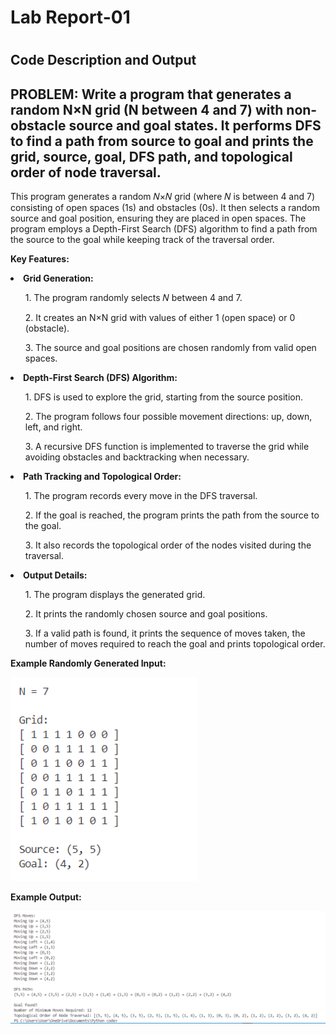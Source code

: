 <h1>Lab Report-01<h1>

<h2>Code Description and Output</h2>

<h2 id="list-duplicates">PROBLEM: Write a program that generates a random N×N grid (N between 4 and 7) with non-obstacle source and goal states. It performs DFS to find a path from source to goal and prints the grid, source, goal, DFS path, and topological order of node traversal.</h2>
<p>This program generates a random 𝑁×𝑁 grid (where 𝑁 is between 4 and 7) consisting of open spaces (1s) and obstacles (0s). It then selects a random source and goal position, ensuring they are placed in open spaces. The program employs a Depth-First Search (DFS) algorithm to find a path from the source to the goal while keeping track of the traversal order.</p>
<p><strong>Key Features:</strong></p>
<li><strong>Grid Generation:</strong></li>
<ol>1. The program randomly selects 𝑁 between 4 and 7.</ol>
<ol>2. It creates an N×N grid with values of either 1 (open space) or 0 (obstacle).</ol>
<ol>3. The source and goal positions are chosen randomly from valid open spaces.</ol>
<li><strong>Depth-First Search (DFS) Algorithm:</strong></li>
<ol>1. DFS is used to explore the grid, starting from the source position.</ol>
<ol>2. The program follows four possible movement directions: up, down, left, and right.</ol>
<ol>3. A recursive DFS function is implemented to traverse the grid while avoiding obstacles and backtracking when necessary.</ol>
<li><strong>Path Tracking and Topological Order:</strong></li>
<ol>1. The program records every move in the DFS traversal.</ol>
<ol>2. If the goal is reached, the program prints the path from the source to the goal.</ol>
<ol>3. It also records the topological order of the nodes visited during the traversal.</ol>
<li><strong>Output Details:</strong></li>
<ol>1. The program displays the generated grid.</ol>
<ol>2. It prints the randomly chosen source and goal positions.</ol>
<ol>3. If a valid path is found, it prints the sequence of moves taken, the number of moves required to reach the goal and prints topological order.</ol>
<p><strong>Example Randomly Generated Input:</strong></p>
<pre><img src="Images/input.png" alt="list" width="300"></pre>
<p><strong>Example Output:</strong></p>
 <pre><img src="Images/output.png" alt="list" width="800"></pre>
